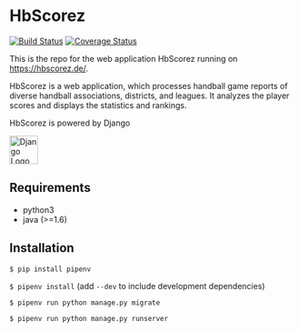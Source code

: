 # HbScorez

[![Build Status](https://travis-ci.org/djbrown/hbscorez.svg?branch=master)](https://travis-ci.org/djbrown/hbscorez)
[![Coverage Status](https://coveralls.io/repos/github/djbrown/hbscorez/badge.svg)](https://coveralls.io/github/djbrown/hbscorez)

This is the repo for the web application HbScorez running on https://hbscorez.de/.

HbScorez is a web application, which processes handball game reports of diverse handball associations, districts, and leagues. It analyzes the player scores and displays the statistics and rankings.

HbScorez is powered by Django

[<img src="https://www.djangoproject.com/m/img/logos/django-logo-positive.svg" height="50" alt="Django Logo"/>](https://www.djangoproject.com/)

## Requirements

* python3
* java (>=1.6)


## Installation

`$ pip install pipenv`

`$ pipenv install` (add `--dev` to include development dependencies)

`$ pipenv run python manage.py migrate`

`$ pipenv run python manage.py runserver`
